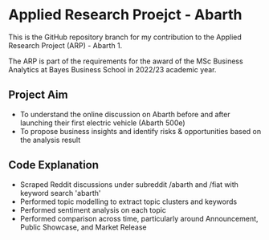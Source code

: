 # Applied Research Proejct - Abarth
This is the GitHub repository branch for my contribution to the Applied Research Project (ARP) - Abarth 1.

The ARP is part of the requirements for the award of the MSc Business Analytics at Bayes Business School in 2022/23 academic year.

## Project Aim
- To understand the online discussion on Abarth before and after launching their first electric vehicle (Abarth 500e)
- To propose business insights and identify risks & opportunities based on the analysis result

## Code Explanation
- Scraped Reddit discussions under subreddit /abarth and /fiat with keyword search 'abarth'
- Performed topic modelling to extract topic clusters and keywords
- Performed sentiment analysis on each topic
- Performed comparison across time, particularly around Announcement, Public Showcase, and Market Release
